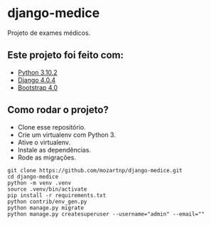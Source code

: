 # django-medice

Projeto de exames médicos.

## Este projeto foi feito com:

* [Python 3.10.2](https://www.python.org/)
* [Django 4.0.4](https://www.djangoproject.com/)
* [Bootstrap 4.0](https://getbootstrap.com/)

## Como rodar o projeto?

* Clone esse repositório.
* Crie um virtualenv com Python 3.
* Ative o virtualenv.
* Instale as dependências.
* Rode as migrações.

```
git clone https://github.com/mozartnp/django-medice.git
cd django-medice
python -m venv .venv
source .venv/bin/activate
pip install -r requirements.txt
python contrib/env_gen.py
python manage.py migrate
python manage.py createsuperuser --username="admin" --email=""
```